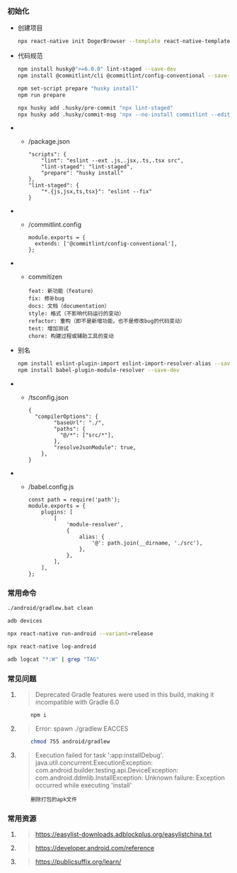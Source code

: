 ### 初始化  
* 创建项目

    ```bash
    npx react-native init DogerBrowser --template react-native-template-typescript
    ```

* 代码规范  

    ```bash
    npm install husky@">=6.0.0" lint-staged --save-dev
    npm install @commitlint/cli @commitlint/config-conventional --save-dev

    npm set-script prepare "husky install"
    npm run prepare

    npx husky add .husky/pre-commit "npx lint-staged"
    npx husky add .husky/commit-msg 'npx --no-install commitlint --edit "$1"' 
    ```

* * /package.json

        "scripts": {
            "lint": "eslint --ext .js,.jsx,.ts,.tsx src",
            "lint-staged": "lint-staged",
            "prepare": "husky install"
        },
        "lint-staged": {
            "*.{js,jsx,ts,tsx}": "eslint --fix"
        }

* * /commitlint.config

        module.exports = {
          extends: ['@commitlint/config-conventional'],
        };

* * commitizen

        feat: 新功能（feature）
        fix: 修补bug
        docs: 文档（documentation）
        style: 格式（不影响代码运行的变动）
        refactor: 重构（即不是新增功能，也不是修改bug的代码变动）
        test: 增加测试
        chore: 构建过程或辅助工具的变动

* 别名

    ```bash
    npm install eslint-plugin-import eslint-import-resolver-alias --save-dev
    npm install babel-plugin-module-resolver --save-dev
    ```

* * /tsconfig.json

        {
          "compilerOptions": {
                "baseUrl": "./",
                "paths": {
                  "@/*": ["src/*"],
                },
                "resolveJsonModule": true,
            },
        }

* * /babel.config.js

        const path = require('path');
        module.exports = {
            plugins: [
                [
                    'module-resolver',
                    {
                        alias: {
                            '@': path.join(__dirname, './src'),
                        },
                    },
                ],
            ],
        };


### 常用命令
```bash
./android/gradlew.bat clean

adb devices

npx react-native run-android --variant=release

npx react-native log-android

adb logcat "*:W" | grep "TAG"

```


### 常见问题
1. > Deprecated Gradle features were used in this build, making it incompatible with Gradle 6.0 
    ```bash
        npm i
    ```

2. > Error: spawn ./gradlew EACCES
    ```bash
        chmod 755 android/gradlew 
    ``` 

3. > Execution failed for task ':app:installDebug'.  
   > java.util.concurrent.ExecutionException: com.android.builder.testing.api.DeviceException: com.android.ddmlib.InstallException: Unknown failure: Exception occurred while executing 'install'
    ```
        删除打包的apk文件
    ```  

### 常用资源
1. > https://easylist-downloads.adblockplus.org/easylistchina.txt

2. > https://developer.android.com/reference

3. > https://publicsuffix.org/learn/
